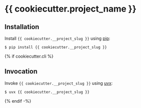 # {{ cookiecutter.project_name }}

## Installation

Install `{{ cookiecutter.__project_slug }}` using [pip](https://pip.pypa.io/en/stable/):

```console
$ pip install {{ cookiecutter.__project_slug }}
```
{% if cookiecutter.cli %}
## Invocation

Invoke `{{ cookiecutter.__project_slug }}` using [uvx](https://docs.astral.sh/uv/):

```console
$ uvx {{ cookiecutter.__project_slug }}
```
{% endif -%}
